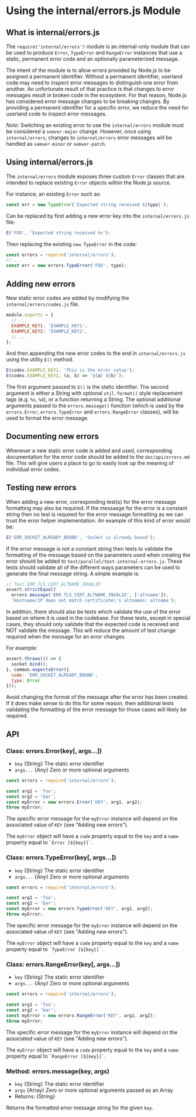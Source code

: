 # Using the internal/errors.js Module

## What is internal/errors.js

The `require('internal/errors')` module is an internal-only module that can be
used to produce `Error`, `TypeError` and `RangeError` instances that use a
static, permanent error code and an optionally parameterized message.

The intent of the module is to allow errors provided by Node.js to be assigned a
permanent identifier. Without a permanent identifier, userland code may need to
inspect error messages to distinguish one error from another. An unfortunate
result of that practice is that changes to error messages result in broken code
in the ecosystem. For that reason, Node.js has considered error message changes
to be breaking changes. By providing a permanent identifier for a specific
error, we reduce the need for userland code to inspect error messages.

*Note*: Switching an existing error to use the `internal/errors` module must be
considered a `semver-major` change. However, once using `internal/errors`,
changes to `internal/errors` error messages will be handled as `semver-minor`
or `semver-patch`.

## Using internal/errors.js

The `internal/errors` module exposes three custom `Error` classes that
are intended to replace existing `Error` objects within the Node.js source.

For instance, an existing `Error` such as:

```js
const err = new TypeError(`Expected string received ${type}`);
```

Can be replaced by first adding a new error key into the `internal/errors.js`
file:

```js
E('FOO', 'Expected string received %s');
```

Then replacing the existing `new TypeError` in the code:

```js
const errors = require('internal/errors');
// ...
const err = new errors.TypeError('FOO', type);
```

## Adding new errors

New static error codes are added by modifying the `internal/errors/codes.js` file.

```js
module.exports = {
  // ...
  EXAMPLE_KEY1: 'EXAMPLE_KEY1',
  EXAMPLE_KEY2: 'EXAMPLE_KEY2',
  // ...
};
```

And then appending the new error codes to the end in `internal/errors.js` using the utility `E()` method.

```js
E(codes.EXAMPLE_KEY1, 'This is the error value');
E(codes.EXAMPLE_KEY2, (a, b) => `${a} ${b}`);
```

The first argument passed to `E()` is the static identifier. The second
argument is either a String with optional `util.format()` style replacement
tags (e.g. `%s`, `%d`), or a function returning a String. The optional
additional arguments passed to the `errors.message()` function (which is
used by the `errors.Error`, `errors.TypeError` and `errors.RangeError` classes),
will be used to format the error message.

## Documenting new errors

Whenever a new static error code is added and used, corresponding documentation
for the error code should be added to the `doc/api/errors.md` file. This will
give users a place to go to easily look up the meaning of individual error
codes.

## Testing new errors

When adding a new error, corresponding test(s) for the error message
formatting may also be required. If the messasge for the error is a
constant string then no test is required for the error message formatting
as we can trust the error helper implementation. An example of this kind of
error would be:

```js
E('ERR_SOCKET_ALREADY_BOUND', 'Socket is already bound');
```

If the error message is not a constant string then tests to validate
the formatting of the message based on the parameters used when
creating the error should be added to
`test/parallel/test-internal-errors.js`.  These tests should validate
all of the different ways parameters can be used to generate the final
message string. A simple example is:

```js
// Test ERR_TLS_CERT_ALTNAME_INVALID
assert.strictEqual(
  errors.message('ERR_TLS_CERT_ALTNAME_INVALID', ['altname']),
  'Hostname/IP does not match certificate\'s altnames: altname');
```

In addition, there should also be tests which validate the use of the
error based on where it is used in the codebase.  For these tests, except in
special cases, they should only validate that the expected code is received
and NOT validate the message.  This will reduce the amount of test change
required when the message for an error changes.

For example:

```js
assert.throws(() => {
  socket.bind();
}, common.expectsError({
  code: 'ERR_SOCKET_ALREADY_BOUND',
  type: Error
}));
```

Avoid changing the format of the message after the error has been created.
If it does make sense to do this for some reason, then additional tests
validating the formatting of the error message for those cases will
likely be required.

## API

### Class: errors.Error(key[, args...])

* `key` {String} The static error identifier
* `args...` {Any} Zero or more optional arguments

```js
const errors = require('internal/errors');

const arg1 = 'foo';
const arg2 = 'bar';
const myError = new errors.Error('KEY', arg1, arg2);
throw myError;
```

The specific error message for the `myError` instance will depend on the
associated value of `KEY` (see "Adding new errors").

The `myError` object will have a `code` property equal to the `key` and a
`name` property equal to `` `Error [${key}]` ``.

### Class: errors.TypeError(key[, args...])

* `key` {String} The static error identifier
* `args...` {Any} Zero or more optional arguments

```js
const errors = require('internal/errors');

const arg1 = 'foo';
const arg2 = 'bar';
const myError = new errors.TypeError('KEY', arg1, arg2);
throw myError;
```

The specific error message for the `myError` instance will depend on the
associated value of `KEY` (see "Adding new errors").

The `myError` object will have a `code` property equal to the `key` and a
`name` property equal to `` `TypeError [${key}]` ``.

### Class: errors.RangeError(key[, args...])

* `key` {String} The static error identifier
* `args...` {Any} Zero or more optional arguments

```js
const errors = require('internal/errors');

const arg1 = 'foo';
const arg2 = 'bar';
const myError = new errors.RangeError('KEY', arg1, arg2);
throw myError;
```

The specific error message for the `myError` instance will depend on the
associated value of `KEY` (see "Adding new errors").

The `myError` object will have a `code` property equal to the `key` and a
`name` property equal to `` `RangeError [${key}]` ``.

### Method: errors.message(key, args)

* `key` {String} The static error identifier
* `args` {Array} Zero or more optional arguments passed as an Array
* Returns: {String}

Returns the formatted error message string for the given `key`.
